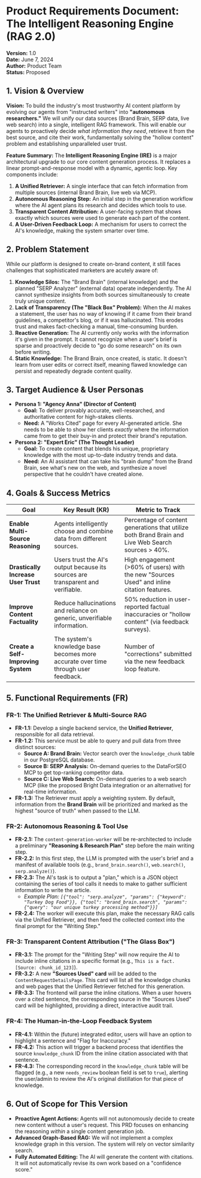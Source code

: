 # Product Requirements Document: The Intelligent Reasoning Engine (RAG 2.0)

**Version:** 1.0  
**Date:** June 7, 2024  
**Author:** Product Team  
**Status:** Proposed

## 1. Vision & Overview

**Vision:**
To build the industry's most trustworthy AI content platform by evolving our agents from "instructed writers" into **"autonomous researchers."** We will unify our data sources (Brand Brain, SERP data, live web search) into a single, intelligent RAG framework. This will enable our agents to proactively decide *what information they need*, retrieve it from the best source, and cite their work, fundamentally solving the "hollow content" problem and establishing unparalleled user trust.

**Feature Summary:**
The **Intelligent Reasoning Engine (IRE)** is a major architectural upgrade to our core content generation process. It replaces a linear prompt-and-response model with a dynamic, agentic loop. Key components include:
1.  **A Unified Retriever:** A single interface that can fetch information from multiple sources (internal Brand Brain, live web via MCP).
2.  **Autonomous Reasoning Step:** An initial step in the generation workflow where the AI agent plans its research and decides which tools to use.
3.  **Transparent Content Attribution:** A user-facing system that shows exactly which sources were used to generate each part of the content.
4.  **A User-Driven Feedback Loop:** A mechanism for users to correct the AI's knowledge, making the system smarter over time.

## 2. Problem Statement

While our platform is designed to create on-brand content, it still faces challenges that sophisticated marketers are acutely aware of:

1.  **Knowledge Silos:** The "Brand Brain" (internal knowledge) and the planned "SERP Analyzer" (external data) operate independently. The AI cannot synthesize insights from both sources simultaneously to create truly unique content.
2.  **Lack of Transparency (The "Black Box" Problem):** When the AI makes a statement, the user has no way of knowing if it came from their brand guidelines, a competitor's blog, or if it was hallucinated. This erodes trust and makes fact-checking a manual, time-consuming burden.
3.  **Reactive Generation:** The AI currently only works with the information it's given in the prompt. It cannot recognize when a user's brief is sparse and proactively decide to "go do some research" on its own before writing.
4.  **Static Knowledge:** The Brand Brain, once created, is static. It doesn't learn from user edits or correct itself, meaning flawed knowledge can persist and repeatedly degrade content quality.

## 3. Target Audience & User Personas

*   **Persona 1: "Agency Anna" (Director of Content)**
    *   **Goal:** To deliver provably accurate, well-researched, and authoritative content for high-stakes clients.
    *   **Need:** A "Works Cited" page for every AI-generated article. She needs to be able to show her clients *exactly* where the information came from to get their buy-in and protect their brand's reputation.
*   **Persona 2: "Expert Eric" (The Thought Leader)**
    *   **Goal:** To create content that blends his unique, proprietary knowledge with the most up-to-date industry trends and data.
    *   **Need:** An AI assistant that can take his "brain dump" from the Brand Brain, see what's new on the web, and synthesize a novel perspective that he couldn't have created alone.

## 4. Goals & Success Metrics

| Goal                                      | Key Result (KR)                                                                  | Metric to Track                                                                            |
| ----------------------------------------- | -------------------------------------------------------------------------------- | ------------------------------------------------------------------------------------------ |
| **Enable Multi-Source Reasoning**         | Agents intelligently choose and combine data from different sources.             | Percentage of content generations that utilize both Brand Brain and Live Web Search sources > 40%. |
| **Drastically Increase User Trust**       | Users trust the AI's output because its sources are transparent and verifiable.   | High engagement (>60% of users) with the new "Sources Used" and inline citation features.  |
| **Improve Content Factuality**            | Reduce hallucinations and reliance on generic, unverifiable information.         | 50% reduction in user-reported factual inaccuracies or "hollow content" (via feedback surveys). |
| **Create a Self-Improving System**        | The system's knowledge base becomes more accurate over time through user feedback. | Number of "corrections" submitted via the new feedback loop feature.                     |

## 5. Functional Requirements (FR)

### FR-1: The Unified Retriever & Multi-Source RAG
*   **FR-1.1:** Develop a single backend service, the **Unified Retriever**, responsible for all data retrieval.
*   **FR-1.2:** This service must be able to query and pull data from three distinct sources:
    *   **Source A: Brand Brain:** Vector search over the `knowledge_chunk` table in our PostgreSQL database.
    *   **Source B: SERP Analysis:** On-demand queries to the DataForSEO MCP to get top-ranking competitor data.
    *   **Source C: Live Web Search:** On-demand queries to a web search MCP (like the proposed Bright Data integration or an alternative) for real-time information.
*   **FR-1.3:** The Retriever must apply a weighting system. By default, information from the **Brand Brain** will be prioritized and marked as the highest "source of truth" when passed to the LLM.

### FR-2: Autonomous Reasoning & Tool Use
*   **FR-2.1:** The `content-generation-worker` will be re-architected to include a preliminary **"Reasoning & Research Plan"** step before the main writing step.
*   **FR-2.2:** In this first step, the LLM is prompted with the user's brief and a manifest of available tools (e.g., `brand_brain.search()`, `web.search()`, `serp.analyze()`).
*   **FR-2.3:** The AI's task is to output a "plan," which is a JSON object containing the series of tool calls it needs to make to gather sufficient information to write the article.
    *   *Example Plan: `[{"tool": "serp.analyze", "params": {"keyword": "Turkey Dog Food"}}, {"tool": "brand_brain.search", "params": {"query": "our unique turkey processing method"}}]`*
*   **FR-2.4:** The worker will execute this plan, make the necessary RAG calls via the Unified Retriever, and then feed the collected context into the final prompt for the "Writing Step."

### FR-3: Transparent Content Attribution ("The Glass Box")
*   **FR-3.1:** The prompt for the "Writing Step" will now require the AI to include inline citations in a specific format (e.g., `This is a fact. [Source: chunk_id_123]`).
*   **FR-3.2:** A new **"Sources Used" card** will be added to the `ContentRequestDetailsPage`. This card will list all the knowledge chunks and web pages that the Unified Retriever fetched for this generation.
*   **FR-3.3:** The frontend will parse the inline citations. When a user hovers over a cited sentence, the corresponding source in the "Sources Used" card will be highlighted, providing a direct, interactive audit trail.

### FR-4: The Human-in-the-Loop Feedback System
*   **FR-4.1:** Within the (future) integrated editor, users will have an option to highlight a sentence and "Flag for Inaccuracy."
*   **FR-4.2:** This action will trigger a backend process that identifies the source `knowledge_chunk` ID from the inline citation associated with that sentence.
*   **FR-4.3:** The corresponding record in the `knowledge_chunk` table will be flagged (e.g., a new `needs_review` boolean field is set to `true`), alerting the user/admin to review the AI's original distillation for that piece of knowledge.

## 6. Out of Scope for This Version

*   **Proactive Agent Actions:** Agents will not autonomously decide to create new content without a user's request. This PRD focuses on enhancing the reasoning *within* a single content generation job.
*   **Advanced Graph-Based RAG:** We will not implement a complex knowledge graph in this version. The system will rely on vector similarity search.
*   **Fully Automated Editing:** The AI will generate the content with citations. It will not automatically revise its own work based on a "confidence score."
